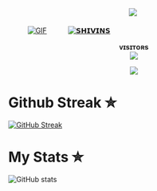 ㅤㅤㅤㅤ<p align="center">
ㅤㅤㅤㅤ<img src="https://readme-typing-svg.herokuapp.com?color=FFFFFF&width=420&lines=🕷+𝙎𝙃𝙄𝙑𝙄𝙉𝙎+𝘾𝙇𝙐𝘽+🕷">
ㅤㅤㅤㅤ</p>

 
ㅤㅤㅤ[![GIF](https://github.com/DAXXTEAM/DAXXTEAM/blob/main/DAXXTEAM.gif)](https://github.com/shivinsclub)
ㅤㅤㅤ[![𝗦𝗛𝗜𝗩𝗜𝗡𝗦](https://github-stats-alpha.vercel.app/api?username=shivinsclub "shivinsclub")](https://github-stats-alpha.vercel.app/api?username=shivinsclub "shivinsclub")
                                                          

<p align="center">
    <b>ᴠɪsɪᴛᴏʀs</b><br>
<img align="middle" src="https://profile-counter.glitch.me/ezbw69/count.svg" />
</p>

<p align="center">
<img src="https://telegra.ph/file/043621173f67a52c1493b.jpg">
</p>

# Github Streak ✮

  [![GitHub Streak](https://streak-stats.demolab.com?user=DAXXTEAM&theme=radical&border_radius=5&date_format=j%20M%5B%20Y%5D&fire=FF8100)](https://DAXXTEAM.me)


# My Stats ✮
![ GitHub stats](https://github-readme-stats.vercel.app/api?username=shivinsclub&show_icons=true&theme=radical)

